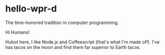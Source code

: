 # hello-wpr-d
The time-honored tradition in computer programming.

Hi Humans!

Hubot here, I like Node.js and Coffeescript (that's what I'm made of!).
I've has tacos on the moon and find them far superior to Earth tacos.
